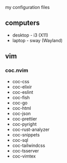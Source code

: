 my configuration files

## computers

- desktop - i3 (X11)
- laptop - sway (Wayland)

## vim

### coc.nvim

- coc-css
- coc-elixir
- coc-eslint
- coc-fish
- coc-go
- coc-html
- coc-json
- coc-prettier
- coc-pyright
- coc-rust-analyzer
- coc-snippets
- coc-sql
- coc-tailwindcss
- coc-tsserver
- coc-vimtex
